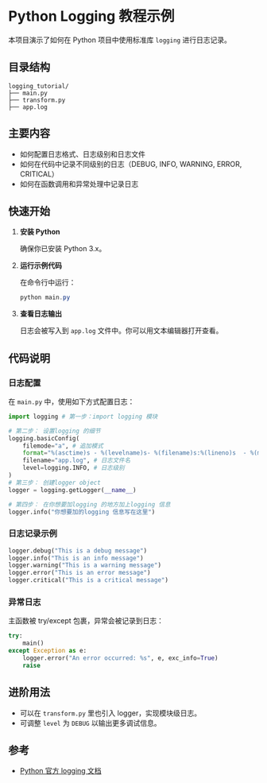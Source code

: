# Python Logging 教程示例

本项目演示了如何在 Python 项目中使用标准库 `logging` 进行日志记录。

## 目录结构

```
logging_tutorial/
├── main.py
├── transform.py
├── app.log
```

## 主要内容

- 如何配置日志格式、日志级别和日志文件
- 如何在代码中记录不同级别的日志（DEBUG, INFO, WARNING, ERROR, CRITICAL）
- 如何在函数调用和异常处理中记录日志

## 快速开始

1. **安装 Python**

   确保你已安装 Python 3.x。

2. **运行示例代码**

   在命令行中运行：

   ```powershell
   python main.py
   ```

3. **查看日志输出**

   日志会被写入到 `app.log` 文件中。你可以用文本编辑器打开查看。

## 代码说明

### 日志配置

在 `main.py` 中，使用如下方式配置日志：

```python
import logging # 第一步：import logging 模块

# 第二步： 设置logging 的细节
logging.basicConfig(
    filemode="a", # 追加模式
    format="%(asctime)s - %(levelname)s- %(filename)s:%(lineno)s  - %(message)s", # 日志格式
    filename="app.log", # 日志文件名
    level=logging.INFO, # 日志级别
)
# 第三步： 创建logger object
logger = logging.getLogger(__name__)

# 第四步： 在你想要加logging 的地方加上logging 信息
logger.info("你想要加的logging 信息写在这里")

```

### 日志记录示例

```python
logger.debug("This is a debug message")
logger.info("This is an info message")
logger.warning("This is a warning message")
logger.error("This is an error message")
logger.critical("This is a critical message")
```

### 异常日志

主函数被 try/except 包裹，异常会被记录到日志：

```python
try:
    main()
except Exception as e:
    logger.error("An error occurred: %s", e, exc_info=True)
    raise
```

## 进阶用法

- 可以在 `transform.py` 里也引入 logger，实现模块级日志。
- 可调整 `level` 为 `DEBUG` 以输出更多调试信息。

## 参考

- [Python 官方 logging 文档](https://docs.python.org/zh-cn/3/library/logging.html)
